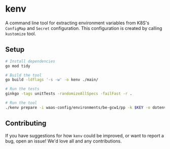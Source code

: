# kenv

A command line tool for extracting environment variables from K8S's `ConfigMap` and `Secret` configuration. This configuration is created by calling `kustomize` tool.

## Setup

```sh
# Install dependencies
go mod tidy

# Build the tool
go build -ldflags '-s -w' -o kenv ./main/

# Run the tests
ginkgo -tags unitTests -randomizeAllSpecs -failFast -r .

# Run the tool
./kenv prepare -i waas-config/environments/be-gcw1/pp -k $KEY -o dotenv
```

## Contributing

If you have suggestions for how `kenv` could be improved, or want to report a bug, open an issue! We'd love all and any contributions.

